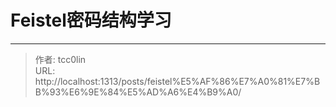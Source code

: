 # Feistel密码结构学习



---

> 作者: tcc0lin  
> URL: http://localhost:1313/posts/feistel%E5%AF%86%E7%A0%81%E7%BB%93%E6%9E%84%E5%AD%A6%E4%B9%A0/  

